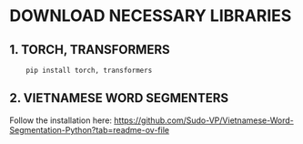 # DOWNLOAD NECESSARY LIBRARIES
## 1. TORCH, TRANSFORMERS
```
    pip install torch, transformers
```
## 2. VIETNAMESE WORD SEGMENTERS
Follow the installation here: https://github.com/Sudo-VP/Vietnamese-Word-Segmentation-Python?tab=readme-ov-file
